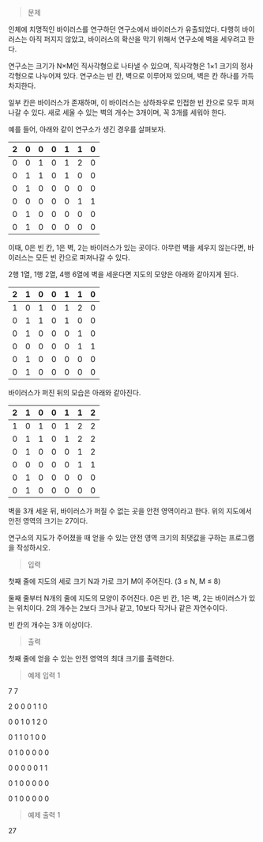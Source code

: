 > 문제

인체에 치명적인 바이러스를 연구하던 연구소에서 바이러스가 유출되었다. 다행히 바이러스는 아직 퍼지지 않았고, 바이러스의 확산을 막기 위해서 연구소에 벽을 세우려고 한다.

연구소는 크기가 N×M인 직사각형으로 나타낼 수 있으며, 직사각형은 1×1 크기의 정사각형으로 나누어져 있다. 연구소는 빈 칸, 벽으로 이루어져 있으며, 벽은 칸 하나를 가득 차지한다. 

일부 칸은 바이러스가 존재하며, 이 바이러스는 상하좌우로 인접한 빈 칸으로 모두 퍼져나갈 수 있다. 새로 세울 수 있는 벽의 개수는 3개이며, 꼭 3개를 세워야 한다.

예를 들어, 아래와 같이 연구소가 생긴 경우를 살펴보자.

|2|0|0|0|1|1|0|
|-|-|-|-|-|-|-|
|0|0|1|0|1|2|0|
|0|1|1|0|1|0|0|
|0|1|0|0|0|0|0|
|0|0|0|0|0|1|1|
|0|1|0|0|0|0|0|
|0|1|0|0|0|0|0|

이때, 0은 빈 칸, 1은 벽, 2는 바이러스가 있는 곳이다. 아무런 벽을 세우지 않는다면, 바이러스는 모든 빈 칸으로 퍼져나갈 수 있다.

2행 1열, 1행 2열, 4행 6열에 벽을 세운다면 지도의 모양은 아래와 같아지게 된다.

|2|1|0|0|1|1|0|
|-|-|-|-|-|-|-|
|1|0|1|0|1|2|0|
|0|1|1|0|1|0|0|
|0|1|0|0|0|1|0|
|0|0|0|0|0|1|1|
|0|1|0|0|0|0|0|
|0|1|0|0|0|0|0|

바이러스가 퍼진 뒤의 모습은 아래와 같아진다.

|2|1|0|0|1|1|2|
|-|-|-|-|-|-|-|
|1|0|1|0|1|2|2|
|0|1|1|0|1|2|2|
|0|1|0|0|0|1|2|
|0|0|0|0|0|1|1|
|0|1|0|0|0|0|0|
|0|1|0|0|0|0|0|

벽을 3개 세운 뒤, 바이러스가 퍼질 수 없는 곳을 안전 영역이라고 한다. 위의 지도에서 안전 영역의 크기는 27이다.

연구소의 지도가 주어졌을 때 얻을 수 있는 안전 영역 크기의 최댓값을 구하는 프로그램을 작성하시오.

> 입력

첫째 줄에 지도의 세로 크기 N과 가로 크기 M이 주어진다. (3 ≤ N, M ≤ 8)

둘째 줄부터 N개의 줄에 지도의 모양이 주어진다. 0은 빈 칸, 1은 벽, 2는 바이러스가 있는 위치이다. 2의 개수는 2보다 크거나 같고, 10보다 작거나 같은 자연수이다.

빈 칸의 개수는 3개 이상이다.

> 출력

첫째 줄에 얻을 수 있는 안전 영역의 최대 크기를 출력한다.

> 예제 입력 1 

7 7

2 0 0 0 1 1 0

0 0 1 0 1 2 0

0 1 1 0 1 0 0

0 1 0 0 0 0 0

0 0 0 0 0 1 1

0 1 0 0 0 0 0

0 1 0 0 0 0 0

> 예제 출력 1 

27
